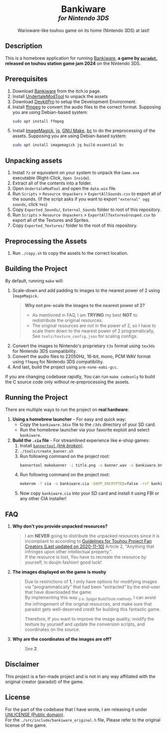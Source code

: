 <h1 align="center">Bankiware<br><small><sup><i>for Nintendo 3DS</i></sup></small></h1>
<p align="center">Warioware-like touhou game on its home (Nintendo 3DS) at last!</p>

## Description
This is a homebrew application for running [Bankiware](https://para-dot.itch.io/bankiware), __a game by [`paradot`](https://x.com/zenerat), released on touhou station game jam 2024__ on the Nintendo 3DS.


## Prerequisites
1. Download [Bankiware](https://para-dot.itch.io/bankiware) from the itch.io page.
2. Install [UndertaleModTool](https://github.com/UnderminersTeam/UndertaleModTool) to unpack the assets
3. Download [DevkitPro](https://devkitpro.org/wiki/Getting_Started) to setup the Development Environment.
4. Install [ffmpeg](https://ffmpeg.org/download.html) to convert the audio files to the correct format.
   Supposing you are using Debian-based system:  
   ```bash
   sudo apt install ffmpeg
   ```
5. Install [ImageMagick](https://imagemagick.org/script/download.php), [jq](https://stedolan.github.io/jq/download/), [GNU Make](https://www.gnu.org/software/make/), [bc](https://www.gnu.org/software/bc/) to do the preprocessing of the assets.
   Supposing you are using Debian-based system:  
   ```bash
   sudo apt install imagemagick jq build-essential bc
   ```

## Unpacking assets
1. Install `7z` or equivalent on your system to unpack the `Game.exe` executable (Right-Click, `Open Inside`).
2. Extract all of the contents into a folder.
3. Open `UndertaleModTool` and open the `data.win` file.
4. Run `Scripts` > `Resource Unpackers` > `ExportAllSounds.csx` to export all of the sounds. (If the script asks if you want to export `"external" ogg sounds`, click `Yes`)
5. Copy `Exported_Sounds/`, `External_Sounds` folder to root of this repository.
6. Run `Scripts` > `Resource Unpackers` > `ExportAllTexturesGrouped.csx` to export all of the Textures and Sprites.
7. Copy `Exported_Textures/` folder to the root of this repository.

## Preprocessing the Assets
1. Run `./copy.sh` to copy the assets to the correct location.

## Building the Project
By default, running `make` will:
1. Scale-down and add padding to images to the nearest power of 2 using `ImageMagick`.
   > **Why not pre-scale the images to the nearest power of 2?**
   > - As mentioned in FAQ, I am **TRYING** my best **NOT** to redistribute the original resources.
   > - The original resources are not in the power of 2, so I have to scale them down to the nearest power of 2 programatically, See `tools/texture_config.json` for scaling configs.
2. Convert the images to Nintendo's proprietary `t3x` format using `tex3ds` for Nintendo 3DS compatibility.
3. Convert the audio files to 22050Hz, 16-bit, mono, PCM WAV format using `ffmpeg` for Nintendo 3DS compatibility.
4. And last, build the project using `arm-none-eabi-gcc`.

If you are changing codebase rapidly, You can run `make codeonly` to build the C source code only without re-preprocessing the assets.

## Running the Project
There are multiple ways to run the project on **real hardware**:  
1. **Using a homebrew launcher** - For easy and quick way:
   - Copy the `bankiware.3dsx` file to the `/3ds` directory of your SD card.
   - Run the homebrew launcher via your favorite exploit and select `bankiware`.
2. **Build the `.cia` file** - For streamlined experience like e-shop games:
   1. Install [`bannertool` _(link broken)_](https://github.com/Steveice10/bannertool).  
   2. `./tools/create_banner.sh` 
   3. Run following command on the project root:
      ```bash
      bannertool makebanner -i title.png -a banner.wav -o bankiware.bnr
      ```
   4. Run following command on the project root:
      ```bash
      makerom -f cia -o bankiware.cia -DAPP_ENCRYPTED=false -rsf bankiware-3ds.rsf -target t -exefslogo -elf bankiware-3ds.elf -icon bankiware-3ds.smdh -banner bankiware.bnr
      ```
   5. Now copy `bankiware.cia` into your SD card and install it using FBI or any other CIA installer!

## FAQ
1. **Why don't you provide unpacked resources?**
   > I am **NEVER** going to distribute the unpacked resources since it is incompliant to according to [Guidelines for Touhou Project Fan Creators (Last updated on 2020-11-10)](https://touhou-project.news/guidelines_en/) Article 2, "Anything that infringes upon other intellectual property.".  
     If the resource is lost, You have to recreate the resource by yourself, in doujin fashion! good luck!
2. **The images displayed on the game is mushy**
   > Due to restrictions of **1**, I only have options for modifying images via "programmatically" that had been "extracted" by the end-user that have downloaded the game.  
   > By implementing this way <sub>(i.e. Spigot BuildTools method)</sub>, I can avoid the infringement of the original resources, and make sure that paradot gets well-deserved credit for building this fantastic game.  
   >   
   > Therefore, If you want to improve the image quality, modify the texture by yourself and update the conversion scripts, and coordinates on the source.
3. **Why are the coordinates of the images are off?**
   > See **2**.


## Disclaimer
This project is a fan-made project and is not in any way affiliated with the original creator (paradot) of the game.  

## License
For the part of the codebase that I have wrote, I am releasing it under [UNLICENSE (Public domain)](https://unlicense.org/).  
For the `./src/include/bankiware_original.h` file, Please refer to the original license of the game.  
